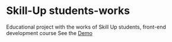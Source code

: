 # Skill-Up students-works
Educational project with the works of Skill Up students, front-end development course
See the [Demo](https://alexnightowl.github.io/skill-up-students-works "Demo")
